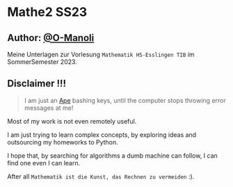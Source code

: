 # Mathe2 SS23

## Author: [@O-Manoli](https://github.com/O-Manoli)

Meine Unterlagen zur Vorlesung `Mathematik HS-Esslingen TIB` im SommerSemester 2023.

## Disclaimer !!!

> I am just an [Ape](https://en.wikipedia.org/wiki/Ape) bashing keys, until the computer stops throwing error messages at me!

Most of my work is not even remotely useful.

I am just trying to learn complex concepts, by exploring ideas and outsourcing my homeworks to Python.

I hope that, by searching for algorithms a dumb machine can follow, I can find one even I can learn.

After all `Mathematik ist die Kunst, das Rechnen zu vermeiden` :).
